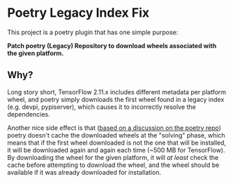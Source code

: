 # Poetry Legacy Index Fix

This project is a poetry plugin that has one simple purpose:

**Patch poetry (Legacy) Repository to download wheels associated with the given platform.**

## Why?

Long story short, TensorFlow 2.11.x includes different metadata per platform wheel, and poetry simply downloads the first wheel found in a legacy index (e.g. devpi, pypiserver), which causes it to incorrectly resolve the dependencies.

Another nice side effect is that ([based on a discussion on the poetry repo][poetry-issue-4000]) poetry doesn't cache the downloaded wheels at the "solving" phase, which means that if the first wheel downloaded is not the one that will be installed, it will be downloaded again and again each time (~500 MB for TensorFlow). By downloading the wheel for the given platform, it will *at least* check the cache before attempting to download the wheel, and the wheel should be available if it was already downloaded for installation.


[poetry-issue-4000]: https://github.com/python-poetry/poetry/issues/4000
